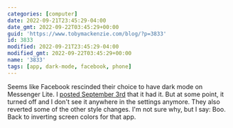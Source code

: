 ```yaml
---
categories: [computer]
date: 2022-09-21T23:45:29-04:00
date_gmt: 2022-09-22T03:45:29+00:00
guid: 'https://www.tobymackenzie.com/blog/?p=3833'
id: 3833
modified: 2022-09-21T23:45:29-04:00
modified_gmt: 2022-09-22T03:45:29+00:00
name: '3833'
tags: [app, dark-mode, facebook, phone]
---
```


Seems like Facebook rescinded their choice to have dark mode on Messenger Lite.<!--more-->  I [posted September 3rd](/blog/2022/09/03/3803/) that it had it.  But at some point, it turned off and I don't see it anywhere in the settings anymore.  They also reverted some of the other style changes.  I'm not sure why, but I say:  Boo.  Back to inverting screen colors for that app.
